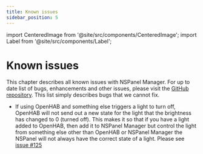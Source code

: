 ```yaml
---
title: Known issues
sidebar_position: 5
---
```


import CenteredImage from '@site/src/components/CenteredImage';
import Label from '@site/src/components/Label';

# Known issues

This chapter describes all known issues with NSPanel Manager. For up to date list of bugs, enhancements and other issues, please visit the [GitHub repository](https://github.com/NSPManager/NSPanelManager/issues). This list simply describes bugs that we cannot fix.

- If using OpenHAB and something else triggers a light to turn off, OpenHAB will not send out a new state for the light that the brightness has changed to 0 (turned off). This makes it so that if you have a light added to OpenHAB, then add it to NSPanel Manager but control the light from something else other than OpenHAB or NSPanel Manager the NSPanel will not always have the correct state of a light. Please see [issue #125](https://github.com/NSPManager/NSPanelManager/issues/125)
